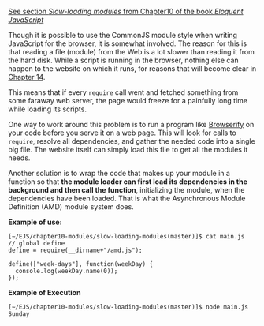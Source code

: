 [See section *Slow-loading modules* from Chapter10 of the book *Eloquent JavaScript*](http://eloquentjavascript.net/10_modules.html)

Though it is possible to use the CommonJS module style when writing
JavaScript for the browser, it is somewhat involved. The reason for
this is that reading a file (module) from the Web is a lot slower
than reading it from the hard disk. While a script is running in
the browser, nothing else can happen to the website on which it
runs, for reasons that will become clear in [Chapter 14](http://eloquentjavascript.net/14_event.html#timeline). 

This means
that if every `require` call went and fetched something from some
faraway web server, the page would freeze for a painfully long time
while loading its scripts.

One way to work around this problem is to run a program like [Browserify](http://browserify.org/) 
on your code before you serve it on a web page. This will look for
calls to `require`, resolve all dependencies, and gather the needed
code into a single big file. The website itself can simply load
this file to get all the modules it needs.

Another solution is to wrap the code that makes up your module in
a function so that **the module loader can first load its dependencies
in the background and then call the function**, initializing the
module, when the dependencies have been loaded. That is what the
Asynchronous Module Definition (AMD) module system does.

**Example of use:**

```
[~/EJS/chapter10-modules/slow-loading-modules(master)]$ cat main.js 
// global define
define = require(__dirname+"/amd.js");

define(["week-days"], function(weekDay) {
  console.log(weekDay.name(0));
});
```

**Example of Execution**
 
```
[~/EJS/chapter10-modules/slow-loading-modules(master)]$ node main.js 
Sunday
```
